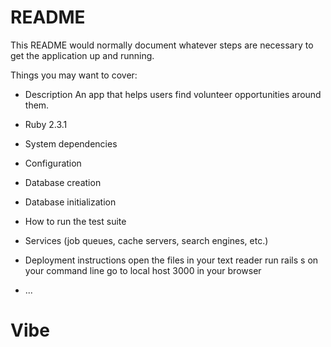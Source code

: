 # README

This README would normally document whatever steps are necessary to get the
application up and running.

Things you may want to cover:

* Description
An app that helps users find volunteer opportunities around them.

* Ruby
2.3.1

* System dependencies

* Configuration

* Database creation

* Database initialization

* How to run the test suite

* Services (job queues, cache servers, search engines, etc.)

* Deployment instructions
open the files in your text reader
run rails s on your command line
go to local host 3000 in your browser

* ...
# Vibe
